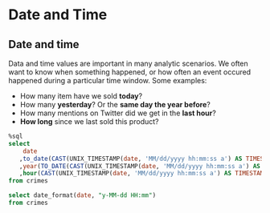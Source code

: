 # Date and Time

## Date and time

Data and time values are important in many analytic scenarios. We often want to know when something happened, or how often an event occured happened during a particular time window. Some examples:

* How many item have we sold **today**?
* How many **yesterday**? Or the **same day the year before**?
* How many mentions on Twitter did we get in the **last hour**?
* **How long** since we last sold this product?

```sql
%sql
select 
    date
   ,to_date(CAST(UNIX_TIMESTAMP(date, 'MM/dd/yyyy hh:mm:ss a') AS TIMESTAMP))
   ,year(TO_DATE(CAST(UNIX_TIMESTAMP(date, 'MM/dd/yyyy hh:mm:ss a') AS TIMESTAMP)))
   ,hour(CAST(UNIX_TIMESTAMP(date, 'MM/dd/yyyy hh:mm:ss a') AS TIMESTAMP))
from crimes
```

```sql
select date_format(date, "y-MM-dd HH:mm") 
from crimes
```

